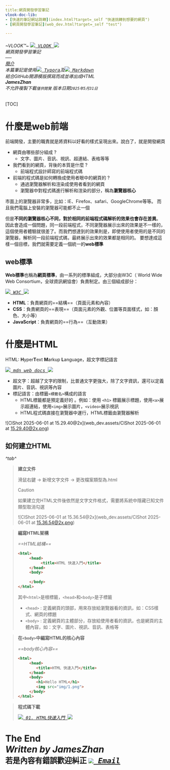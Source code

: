 ```yaml
---
title:網頁開發學習筆記
vlook-doc-lib:
- [快速的筆記網站跳轉](index.html?target=_self "快速挑轉到想要的網頁")
- [網頁開發學習筆記](web_dev.html?target=_self "test")

---
```


######  ~VLOOK™~ *[<kbd>![](icon/vlook-hollow-dark.svg) VLOOK ![](icon/icon-more.svg)</kbd>](https://github.com/MadMaxChow/VLOOK)*<br>網頁開發學習筆記<br>──<br><u>簡介</u><br>*本篇筆記是使用[<kbd>![](icon/Typora.svg) Typora</kbd>](https://typora.io/)及[<kbd>![](icon/markdown.svg) Markdown</kbd>](https://markdown.tw/)<br>結合GitHub開源模版撰寫而成並導出成HTML*<br>**JamesZhan**<br>*不允許複製下載`僅供閱覽`* *版本日期`2025年5月31日`*

[TOC]

# 什麼是web前端

前端開發，主要的職責就是將資料以好看的樣式呈現出來。說白了，就是開發網頁

* 網頁由哪些部分組成 ?
    * 文字、圖片、音訊、視訊、超連結、表格等等
* 我們看到的網頁，背後的本質是什麼 ?
    * 前端程式設計師寫的前端程式碼 
* 前端的程式碼是如何轉換成使用者眼中的網頁的 ?
    * 通過瀏覽器解析和渲染成使用者看到的網頁
    * 瀏覽器中對程式碼進行解析和渲染的部分，稱為**瀏覽器核心**

市面上的瀏覽器非常多，比如：IE、Firefox、safari、GoogleChrome等等。 而且我們電腦上安裝的瀏覽器可能都不止一個

但是**不同的瀏覽器核心不同，對於相同的前端程式碼解析的效果也會存在差異**。 因此會造成一個問題，同一段前端程式，不同瀏覽器展示出來的效果是不一樣的，這個使用者體驗就很差了。而我們想達到的效果則是，即使使用者使用的是不同的瀏覽器，解析同一段前端程式碼，最終展示出來的效果都是相同的。
要想達成這樣一個目標，我們就需要定義一個統一的**web標準**

## web標準

**Web標準**也稱為**網頁標準**，由一系列的標準組成，大部分由W3C（ World Wide Web Consortium，全球資訊網協會）負責制定。由三個組成部分：

*[<kbd>![](icon/logo.svg) W3C  ![](icon/icon-more.svg?fill=text)</kbd>](https://www.w3.org/)*

* **HTML**：負責網頁的==結構==（頁面元素和內容）
* **CSS**：負責網頁的==表現==（頁面元素的外觀、位置等頁面樣式，如：顏色、大小等）
* **JavaScript**：負責網頁的==行為==（互動效果）

# 什麼是HTML

HTML: **H**yper**T**ext **M**arkup **L**anguage，超文字標記語言

*[<kbd>![](icon/logo.svg) mdn  web docs  ![](icon/icon-more.svg?fill=text)</kbd>](https://developer.mozilla.org/zh-TW/docs/Web/HTML)*

* 超文字：超越了文字的限制，比普通文字更強大，除了文字資訊，還可以定義圖片、音訊、視訊等內容
* 標記語言：由標籤` <標籤名> `構成的語言
    - HTML標籤都是預定義好的 。例如：使用 `<h1>` 標籤展示標題，使用`<a>`展示超連結，使用`<img>`展示圖片，`<video>`展示視訊
    - HTML程式碼直接在瀏覽器中運行，HTML標籤由瀏覽器解析 

![ClShot 2025-06-01 at 15.29.40@2x](web_dev.assets/ClShot 2025-06-01 at 15.29.40@2x.png)

## 如何建立HTML

*^tab^*

> **建立文件**
>
> 滑鼠右鍵 -> 新增文字文件 -> 更改檔案類型為.html
>
> > [!caution]
> >
> > 如果建立完HTML文件後依然是文字文件格式，需要將系統中隱藏已知文件類型取消勾選
> >
> > ![ClShot 2025-06-01 at 15.36.54@2x](web_dev.assets/ClShot 2025-06-01 at 15.36.54@2x.png)

> **編寫HTML架構**
>
> *==HTML結構==*
>
> ```html
> <html>
>      <head>
>           <title>HTML 快速入門</title>
>      </head>
>      <body>
>                 
>      </body>
> </html>
> ```
>
> 其中`<html>`是根標籤，`<head>`和`<body>`是子標籤
>
> * `<head>` : 定義網頁的頭部，用來存放給瀏覽器看的資訊，如：CSS樣式、網頁的標題
> * `<body>` : 定義網頁的主體部分，存放給使用者看的資訊，也是網頁的主體內容，如：文字、圖片、視訊、音訊、表格等

> **在`<body>`中編寫HTML的核心內容**
>
> *==body核心內容==*
>
> ```html
> <html>
>      <head>
>         <title>HTML 快速入門</title>
>      </head>
>      <body>
>         <h1>Hello HTML</h1>
>         <img src="img/1.png">
>      </body>
> </html>
> ```

> **程式碼下載**
>
> *[<kbd>![](icon/logo.svg) 01.  HTML快速入門 ![](icon/icon-download.svg?fill=text)</kbd>](web_dev.assets/code/第二章.zip)*

# The End<br>*Written by JamesZhan*<br><sub>若是內容有錯誤歡迎糾正 *[<kbd>![](icon/gmail.svg?fill=text) Email</kbd>](mailto:henry16801@gmail.com?subject="內容錯誤糾正(非錯誤糾正可自行更改標題)")*</sub>